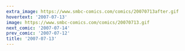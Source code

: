 ```yaml
---
extra_image: https://www.smbc-comics.com/comics/20070713after.gif
hovertext: '2007-07-13'
image: https://www.smbc-comics.com/comics/20070713.gif
next_comic: '2007-07-14'
prev_comic: '2007-07-12'
title: '2007-07-13'
---
```


